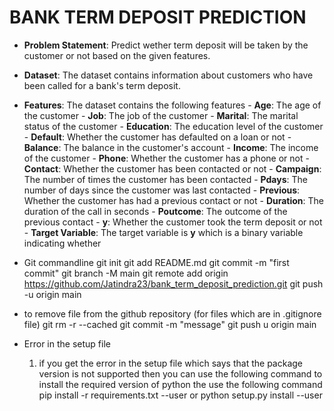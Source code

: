 # BANK TERM DEPOSIT PREDICTION
 -  **Problem Statement**: Predict wether term deposit will be taken by the customer or not  based on the given features.
 -  **Dataset**: The dataset contains information about customers who have been called for a bank's term deposit.
 -  **Features**:  The dataset contains the following features
        - **Age**: The age of the customer
        - **Job**: The job of the customer
        - **Marital**: The marital status of the customer
        - **Education**: The education level of the customer
        - **Default**: Whether the customer has defaulted on a loan or not
        - **Balance**: The balance in the customer's account
        - **Income**: The income of the customer
        - **Phone**: Whether the customer has a phone or not
        - **Contact**: Whether the customer has been contacted or not
        - **Campaign**: The number of times the customer has been contacted
        - **Pdays**: The number of days since the customer was last contacted
        - **Previous**: Whether the customer has had a previous contact or not
        - **Duration**: The duration of the call in seconds
        - **Poutcome**: The outcome of the previous contact
        - **y**: Whether the customer took the term deposit or not
        -  **Target Variable**: The target variable is **y** which is a binary variable indicating whether







-  Git commandline
git init
git add README.md
git commit -m "first commit"
git branch -M main
git remote add origin https://github.com/Jatindra23/bank_term_deposit_prediction.git
git push -u origin main


-  to remove file from the github repository (for files which are in .gitignore file)
 git rm -r --cached <filename>
 git commit -m "message"
 git push u origin main


- Error in the setup file 
  1. if you get the error in the setup file which says that the  package version is not supported then you can use the following command to install the required version of python the use the  following command
        pip install -r requirements.txt --user
    or python setup.py install --user

